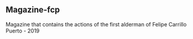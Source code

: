 ## Magazine-fcp
 Magazine that contains the actions of the first alderman of Felipe Carrillo Puerto - 2019
